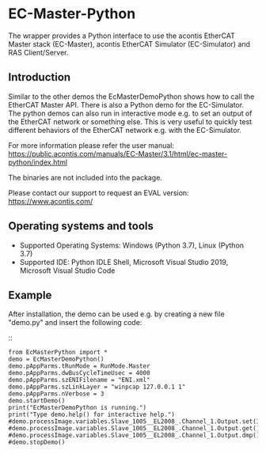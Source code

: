 # EC-Master-Python

The wrapper provides a Python interface to use the acontis EtherCAT Master stack (EC-Master),
acontis EtherCAT Simulator (EC-Simulator) and RAS Client/Server.

Introduction
------------

Similar to the other demos the EcMasterDemoPython shows how to call the EtherCAT Master API. 
There is also a Python demo for the EC-Simulator. The python demos can also run in interactive 
mode e.g. to set an output of the EtherCAT network or something else. This is very useful to 
quickly test different behaviors of the EtherCAT network e.g. with the EC-Simulator.

For more information please refer the user manual:
https://public.acontis.com/manuals/EC-Master/3.1/html/ec-master-python/index.html

The binaries are not included into the package. 

Please contact our support to request an EVAL version:
https://www.acontis.com/ 

Operating systems and tools
---------------------------

* Supported Operating Systems: Windows (Python 3.7), Linux (Python 3.7)
* Supported IDE: Python IDLE Shell, Microsoft Visual Studio 2019, Microsoft Visual Studio Code

Example
-------

After installation, the demo can be used e.g. by creating a new file "demo.py"
and insert the following code:

::
  
    from EcMasterPython import *
    demo = EcMasterDemoPython()
    demo.pAppParms.tRunMode = RunMode.Master
    demo.pAppParms.dwBusCycleTimeUsec = 4000
    demo.pAppParms.szENIFilename = "ENI.xml"
    demo.pAppParms.szLinkLayer = "winpcap 127.0.0.1 1"
    demo.pAppParms.nVerbose = 3
    demo.startDemo()
    print("EcMasterDemoPython is running.")
    print("Type demo.help() for interactive help.")
    #demo.processImage.variables.Slave_1005__EL2008_.Channel_1.Output.set(1)
    #demo.processImage.variables.Slave_1005__EL2008_.Channel_1.Output.get()
    #demo.processImage.variables.Slave_1005__EL2008_.Channel_1.Output.dmp()
    #demo.stopDemo()

